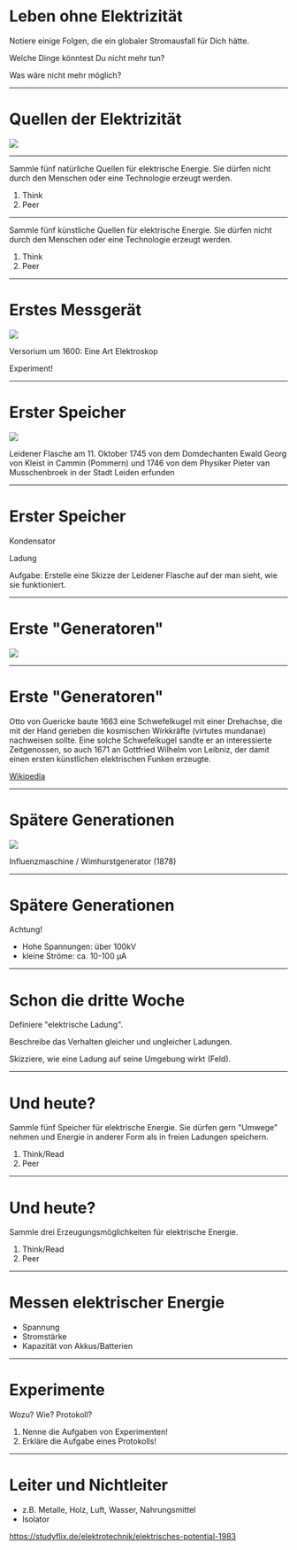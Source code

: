 # Leben ohne Elektrizität

Notiere einige Folgen, die ein globaler Stromausfall für Dich hätte.

Welche Dinge könntest Du nicht mehr tun? 

Was wäre nicht mehr möglich?

---

# Quellen der Elektrizität
![](https://upload.wikimedia.org/wikipedia/commons/thumb/3/36/Thunder.jpg/640px-Thunder.jpg)

---

Sammle fünf natürliche Quellen für elektrische Energie. Sie dürfen nicht durch den Menschen oder eine Technologie erzeugt werden.

1. Think
2. Peer

---

Sammle fünf künstliche Quellen für elektrische Energie. Sie dürfen nicht durch den Menschen oder eine Technologie erzeugt werden.

1. Think
2. Peer

---

# Erstes Messgerät

![](https://upload.wikimedia.org/wikipedia/commons/9/98/Versorium.gif)

Versorium um 1600: Eine Art Elektroskop

Experiment!

---

# Erster Speicher

![](https://upload.wikimedia.org/wikipedia/commons/c/c8/Leid-flasch.gif)

Leidener Flasche 
am 11. Oktober 1745 von dem Domdechanten Ewald Georg von Kleist in Cammin (Pommern) und 1746 von dem Physiker Pieter van Musschenbroek in der Stadt Leiden erfunden

---

# Erster Speicher

Kondensator

Ladung

Aufgabe: Erstelle eine Skizze der Leidener Flasche auf der man sieht, wie sie funktioniert.

---

# Erste "Generatoren"

![](https://upload.wikimedia.org/wikipedia/commons/a/af/DMM_38289_Reibungselektrisiermaschine_mit_Glaskugel.jpg)

---

# Erste "Generatoren"

Otto von Guericke baute 1663 eine Schwefelkugel mit einer Drehachse, die mit der Hand gerieben die kosmischen Wirkkräfte (virtutes mundanae) nachweisen sollte. Eine solche Schwefelkugel sandte er an interessierte Zeitgenossen, so auch 1671 an Gottfried Wilhelm von Leibniz, der damit einen ersten künstlichen elektrischen Funken erzeugte.

[Wikipedia](https://de.wikipedia.org/wiki/Elektrostatischer_Generator#Elektrisiermaschinen)

---

# Spätere Generationen

![](https://upload.wikimedia.org/wikipedia/commons/3/35/Wimshurst.jpg)

Influenzmaschine / Wimhurstgenerator (1878)

---

# Spätere Generationen

Achtung!

* Hohe Spannungen: über 100kV
* kleine Ströme: ca. 10-100 µA

---

# Schon die dritte Woche

Definiere "elektrische Ladung".

Beschreibe das Verhalten gleicher und ungleicher Ladungen.

Skizziere, wie eine Ladung auf seine Umgebung wirkt (Feld).

---

# Und heute?

Sammle fünf Speicher für elektrische Energie. Sie dürfen gern "Umwege" nehmen und Energie in anderer Form als in freien Ladungen speichern.

1. Think/Read
2. Peer

---

# Und heute?

Sammle drei Erzeugungsmöglichkeiten für elektrische Energie.

1. Think/Read
2. Peer

---

# Messen elektrischer Energie

* Spannung
* Stromstärke
* Kapazität von Akkus/Batterien

---

# Experimente

Wozu? Wie? Protokoll?

1. Nenne die Aufgaben von Experimenten!
2. Erkläre die Aufgabe eines Protokolls!

---

# Leiter und Nichtleiter

* z.B. Metalle, Holz, Luft, Wasser, Nahrungsmittel
* Isolator

https://studyflix.de/elektrotechnik/elektrisches-potential-1983
